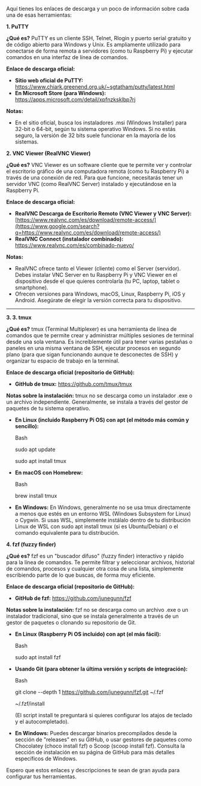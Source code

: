 ﻿Aquí tienes los enlaces de descarga y un poco de información sobre cada una de esas herramientas:

**1. PuTTY**

**¿Qué es?** PuTTY es un cliente SSH, Telnet, Rlogin y puerto serial gratuito y de código abierto para Windows y Unix. Es ampliamente utilizado para conectarse de forma remota a servidores (como tu Raspberry Pi) y ejecutar comandos en una interfaz de línea de comandos.

**Enlace de descarga oficial:**

- **Sitio web oficial de PuTTY:** <https://www.chiark.greenend.org.uk/~sgtatham/putty/latest.html>
- **En Microsoft Store (para Windows):** <https://apps.microsoft.com/detail/xpfnzksklbp7rj>

**Notas:**

- En el sitio oficial, busca los instaladores .msi (Windows Installer) para 32-bit o 64-bit, según tu sistema operativo Windows. Si no estás seguro, la versión de 32 bits suele funcionar en la mayoría de los sistemas.

**2. VNC Viewer (RealVNC Viewer)**

**¿Qué es?** VNC Viewer es un software cliente que te permite ver y controlar el escritorio gráfico de una computadora remota (como tu Raspberry Pi) a través de una conexión de red. Para que funcione, necesitarás tener un servidor VNC (como RealVNC Server) instalado y ejecutándose en la Raspberry Pi.

**Enlace de descarga oficial:**

- **RealVNC Descarga de Escritorio Remoto (VNC Viewer y VNC Server):** [https://www.realvnc.com/es/download/remote-access/](https://www.google.com/search?q=https://www.realvnc.com/es/download/remote-access/)
- **RealVNC Connect (instalador combinado):** <https://www.realvnc.com/es/combinado-nuevo/>

**Notas:**

- RealVNC ofrece tanto el Viewer (cliente) como el Server (servidor). Debes instalar VNC Server en tu Raspberry Pi y VNC Viewer en el dispositivo desde el que quieres controlarla (tu PC, laptop, tablet o smartphone).
- Ofrecen versiones para Windows, macOS, Linux, Raspberry Pi, iOS y Android. Asegúrate de elegir la versión correcta para tu dispositivo.
-----
**3. 3. tmux**

**¿Qué es?** tmux (Terminal Multiplexer) es una herramienta de línea de comandos que te permite crear y administrar múltiples sesiones de terminal desde una sola ventana. Es increíblemente útil para tener varias pestañas o paneles en una misma ventana de SSH, ejecutar procesos en segundo plano (para que sigan funcionando aunque te desconectes de SSH) y organizar tu espacio de trabajo en la terminal.

**Enlace de descarga oficial (repositorio de GitHub):**

- **GitHub de tmux:** <https://github.com/tmux/tmux>

**Notas sobre la instalación:** tmux no se descarga como un instalador .exe o un archivo independiente. Generalmente, se instala a través del gestor de paquetes de tu sistema operativo.

- **En Linux (incluido Raspberry Pi OS) con apt (el método más común y sencillo):**

  Bash

  sudo apt update

  sudo apt install tmux

- **En macOS con Homebrew:**

  Bash

  brew install tmux

- **En Windows:** En Windows, generalmente no se usa tmux directamente a menos que estés en un entorno WSL (Windows Subsystem for Linux) o Cygwin. Si usas WSL, simplemente instálalo dentro de tu distribución Linux de WSL con sudo apt install tmux (si es Ubuntu/Debian) o el comando equivalente para tu distribución.

**4. fzf (fuzzy finder)**

**¿Qué es?** fzf es un "buscador difuso" (fuzzy finder) interactivo y rápido para la línea de comandos. Te permite filtrar y seleccionar archivos, historial de comandos, procesos y cualquier otra cosa de una lista, simplemente escribiendo parte de lo que buscas, de forma muy eficiente.

**Enlace de descarga oficial (repositorio de GitHub):**

- **GitHub de fzf:** <https://github.com/junegunn/fzf>

**Notas sobre la instalación:** fzf no se descarga como un archivo .exe o un instalador tradicional, sino que se instala generalmente a través de un gestor de paquetes o clonando su repositorio de Git.

- **En Linux (Raspberry Pi OS incluido) con apt (el más fácil):**

  Bash

  sudo apt install fzf

- **Usando Git (para obtener la última versión y scripts de integración):**

  Bash

  git clone --depth 1 https://github.com/junegunn/fzf.git ~/.fzf

  ~/.fzf/install

  (El script install te preguntará si quieres configurar los atajos de teclado y el autocompletado).

- **En Windows:** Puedes descargar binarios precompilados desde la sección de "releases" en su GitHub, o usar gestores de paquetes como Chocolatey (choco install fzf) o Scoop (scoop install fzf). Consulta la sección de instalación en su página de GitHub para más detalles específicos de Windows.

Espero que estos enlaces y descripciones te sean de gran ayuda para configurar tus herramientas.


